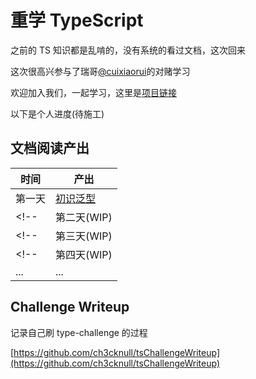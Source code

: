 # 重学 TypeScript

之前的 TS 知识都是乱啃的，没有系统的看过文档，这次回来

这次很高兴参与了瑞哥[@cuixiaorui](https://github.com/cuixiaorui)的对赌学习

欢迎加入我们，一起学习，这里是[项目链接](https://github.com/cuixiaorui/study-every-day/tree/main/bet)

以下是个人进度(待施工)

## 文档阅读产出

| 时间        | 产出                             |
| ----------- | -------------------------------- |
| 第一天      | [初识泛型](day1/README.md)       |
<!-- | 第二天(WIP) | [day2/README.md](day2/README.md) | -->
<!-- | 第三天(WIP) | [day3/README.md](day3/README.md) | -->
<!-- | 第四天(WIP) | [day4/README.md](day4/README.md) | -->
| ...         | ...                              |

## Challenge Writeup

记录自己刷 type-challenge 的过程

[https://github.com/ch3cknull/tsChallengeWriteup](https://github.com/ch3cknull/tsChallengeWriteup)
